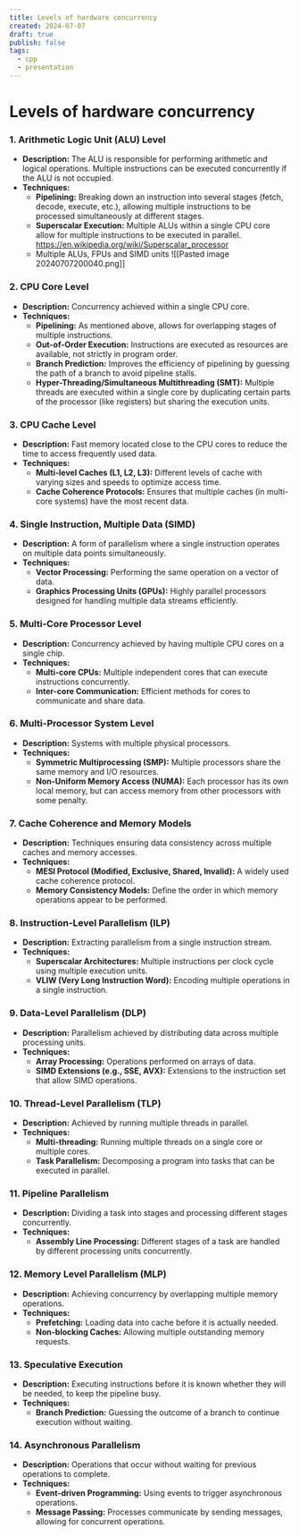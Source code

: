 ```yaml
---
title: Levels of hardware concurrency
created: 2024-07-07
draft: true
publish: false
tags:
  - cpp
  - presentation
---
```

# Levels of hardware concurrency

### 1. **Arithmetic Logic Unit (ALU) Level**
- **Description:** The ALU is responsible for performing arithmetic and logical operations. Multiple instructions can be executed concurrently if the ALU is not occupied.
- **Techniques:**
  - **Pipelining:** Breaking down an instruction into several stages (fetch, decode, execute, etc.), allowing multiple instructions to be processed simultaneously at different stages.
  - **Superscalar Execution:** Multiple ALUs within a single CPU core allow for multiple instructions to be executed in parallel.
  https://en.wikipedia.org/wiki/Superscalar_processor
  - Multiple ALUs, FPUs and SIMD units
![[Pasted image 20240707200040.png]]
### 2. **CPU Core Level**
- **Description:** Concurrency achieved within a single CPU core.
- **Techniques:**
  - **Pipelining:** As mentioned above, allows for overlapping stages of multiple instructions.
  - **Out-of-Order Execution:** Instructions are executed as resources are available, not strictly in program order.
  - **Branch Prediction:** Improves the efficiency of pipelining by guessing the path of a branch to avoid pipeline stalls.
  - **Hyper-Threading/Simultaneous Multithreading (SMT):** Multiple threads are executed within a single core by duplicating certain parts of the processor (like registers) but sharing the execution units.

### 3. **CPU Cache Level**
- **Description:** Fast memory located close to the CPU cores to reduce the time to access frequently used data.
- **Techniques:**
  - **Multi-level Caches (L1, L2, L3):** Different levels of cache with varying sizes and speeds to optimize access time.
  - **Cache Coherence Protocols:** Ensures that multiple caches (in multi-core systems) have the most recent data.

### 4. **Single Instruction, Multiple Data (SIMD)**
- **Description:** A form of parallelism where a single instruction operates on multiple data points simultaneously.
- **Techniques:**
  - **Vector Processing:** Performing the same operation on a vector of data.
  - **Graphics Processing Units (GPUs):** Highly parallel processors designed for handling multiple data streams efficiently.

### 5. **Multi-Core Processor Level**
- **Description:** Concurrency achieved by having multiple CPU cores on a single chip.
- **Techniques:**
  - **Multi-core CPUs:** Multiple independent cores that can execute instructions concurrently.
  - **Inter-core Communication:** Efficient methods for cores to communicate and share data.

### 6. **Multi-Processor System Level**
- **Description:** Systems with multiple physical processors.
- **Techniques:**
  - **Symmetric Multiprocessing (SMP):** Multiple processors share the same memory and I/O resources.
  - **Non-Uniform Memory Access (NUMA):** Each processor has its own local memory, but can access memory from other processors with some penalty.

### 7. **Cache Coherence and Memory Models**
- **Description:** Techniques ensuring data consistency across multiple caches and memory accesses.
- **Techniques:**
  - **MESI Protocol (Modified, Exclusive, Shared, Invalid):** A widely used cache coherence protocol.
  - **Memory Consistency Models:** Define the order in which memory operations appear to be performed.

### 8. **Instruction-Level Parallelism (ILP)**
- **Description:** Extracting parallelism from a single instruction stream.
- **Techniques:**
  - **Superscalar Architectures:** Multiple instructions per clock cycle using multiple execution units.
  - **VLIW (Very Long Instruction Word):** Encoding multiple operations in a single instruction.

### 9. **Data-Level Parallelism (DLP)**
- **Description:** Parallelism achieved by distributing data across multiple processing units.
- **Techniques:**
  - **Array Processing:** Operations performed on arrays of data.
  - **SIMD Extensions (e.g., SSE, AVX):** Extensions to the instruction set that allow SIMD operations.

### 10. **Thread-Level Parallelism (TLP)**
- **Description:** Achieved by running multiple threads in parallel.
- **Techniques:**
  - **Multi-threading:** Running multiple threads on a single core or multiple cores.
  - **Task Parallelism:** Decomposing a program into tasks that can be executed in parallel.

### 11. **Pipeline Parallelism**
- **Description:** Dividing a task into stages and processing different stages concurrently.
- **Techniques:**
  - **Assembly Line Processing:** Different stages of a task are handled by different processing units concurrently.

### 12. **Memory Level Parallelism (MLP)**
- **Description:** Achieving concurrency by overlapping multiple memory operations.
- **Techniques:**
  - **Prefetching:** Loading data into cache before it is actually needed.
  - **Non-blocking Caches:** Allowing multiple outstanding memory requests.

### 13. **Speculative Execution**
- **Description:** Executing instructions before it is known whether they will be needed, to keep the pipeline busy.
- **Techniques:**
  - **Branch Prediction:** Guessing the outcome of a branch to continue execution without waiting.

### 14. **Asynchronous Parallelism**
- **Description:** Operations that occur without waiting for previous operations to complete.
- **Techniques:**
  - **Event-driven Programming:** Using events to trigger asynchronous operations.
  - **Message Passing:** Processes communicate by sending messages, allowing for concurrent operations.

